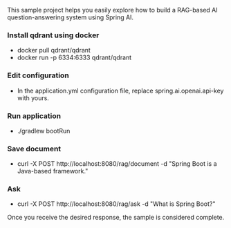 This sample project helps you easily explore how to build a RAG-based AI question-answering system using Spring AI.

### Install qdrant using docker
- docker pull qdrant/qdrant
- docker run -p 6334:6333 qdrant/qdrant

### Edit configuration
- In the application.yml configuration file, replace spring.ai.openai.api-key with yours.

### Run application
- ./gradlew bootRun

### Save document
- curl -X POST http://localhost:8080/rag/document -d "Spring Boot is a Java-based framework."

### Ask
- curl -X POST http://localhost:8080/rag/ask -d "What is Spring Boot?"

Once you receive the desired response, the sample is considered complete.
